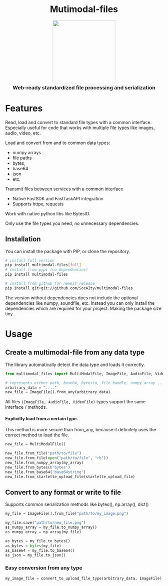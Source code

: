 
  <h1 align="center" style="margin-top:-25px">Mutimodal-files</h1>
<p align="center">
  <img align="center" src="docs/multimodal_file_icon.png" height="200" />
</p>
  <h3 align="center" style="margin-top:-10px">Web-ready standardized file processing and serialization</h3>


# Features

Read, load and convert to standard file types with a common interface.
Especially useful for code that works with multiple file types like images, audio, video, etc.

Load and convert from and to common data types:
- numpy arrays 
- file paths 
- bytes,
- base64
- json
- etc.

Transmit files between services with a common interface
- Native FastSDK and FastTaskAPI integration
- Supports httpx, requests

Work with native python libs like BytesIO.

Only use the file types you need, no unnecessary dependencies.

## Installation

You can install the package with PIP, or clone the repository.

```bash
# install full version
pip install multimodal-files[full]
# install from pypi (no dependencies)
pip install multimodal-files

# install from github for newest release
pip install git+git://github.com/SocAIty/multimodal-files
```
The version without dependencies does not include the optional dependencies like numpy, soundfile, etc. 
Instead you can only install the dependencies which are required for your project. Making the package size tiny.

# Usage

## Create a multimodal-file from any data type
The library automatically detect the data type and loads it correctly.
```python
from multimodal_files import MultiModalFile, ImageFile, AudioFile, VideoFile

# represents either path, base64, bytesio, file_handle, numpy array ...
arbitrary_data = "...."
new_file = ImageFile().from_any(arbitrary_data)
```

All files ```(ImageFile, AudioFile, VideoFile)``` types support the same interface / methods.

#### Explicitly load from a certain type.
This method is more secure than from_any, because it definitely uses the correct method to load the file.
```python
new_file = MultiModalFile()

new_file.from_file("path/to/file")
new_file.from_file(open("path/to/file", "rb"))
new_file.from_numpy_array(my_array)
new_file.from_bytes(b'bytes')
new_file.from_base64('base64string')
new_file.from_starlette_upload_file(starlette_upload_file)

```

## Convert to any format or write to file
Supports common serialization methods like bytes(), np.array(), dict()

```python
my_file = ImageFile().from_file("path/to/my_image.png")

my_file.save("path/to/new_file.png")  
as_numpy_array = my_file.to_numpy_array()
as_numpy_array = np.array(my_file)

as_bytes = my_file.to_bytes()
as_bytes = bytes(my_file)
as_base64 = my_file.to_base64()
as_json = my_file.to_json()
```

### Easy conversion from any type

```python
my_image_file = convert_to_upload_file_type(arbitrary_data, ImageFile) 
```


